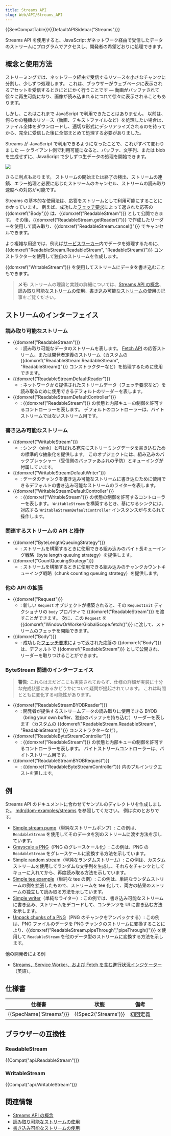 ```yaml
---
title: Streams API
slug: Web/API/Streams_API
---
```


{{SeeCompatTable}}{{DefaultAPISidebar("Streams")}}

Streams API を使用すると、JavaScript がネットワーク経由で受信したデータのストリームにプログラムでアクセスし、開発者の希望どおりに処理できます。

## 概念と使用方法

ストリーミングでは、ネットワーク経由で受信するリソースを小さなチャンクに分割し、少しずつ処理します。 これは、ブラウザーがウェブページに表示されるアセットを受信するときにとにかく行うことです — 動画がバッファされて徐々に再生可能になり、画像が読み込まれるにつれて徐々に表示されることもあります。

しかし、これはこれまで JavaScript で利用できたことはありません。 以前は、何らかの種類のリソース（動画、テキストファイルなど）を処理したい場合は、ファイル全体をダウンロードし、適切な形式にデシリアライズされるのを待ってから、完全に受信した後に全部まとめて処理する必要がありました。

Streams が JavaScript で利用できるようになったことで、これがすべて変わりました — クライアント側で利用可能になると、バッファ、文字列、または blob を生成せずに、JavaScript で少しずつ生データの処理を開始できます。

![](https://mdn.mozillademos.org/files/15817/Concept.png)

さらに利点もあります。 ストリームの開始または終了の検出、ストリームの連鎖、エラー処理と必要に応じたストリームのキャンセル、ストリームの読み取り速度への対応が可能です。

Streams の基本的な使用法は、応答をストリームとして利用可能にすることにかかっています。 例えば、成功した[フェッチ要求](/ja/docs/Web/API/WindowOrWorkerGlobalScope/fetch)によって返された応答の {{domxref("Body")}} は、{{domxref("ReadableStream")}} として公開できます。 その後、{{domxref("ReadableStream.getReader()")}} で作成したリーダーを使用して読み取り、{{domxref("ReadableStream.cancel()")}} でキャンセルできます。

より複雑な用途では、例えば[サービスワーカー](/ja/docs/Web/API/Service_Worker_API)内でデータを処理するために、{{domxref("ReadableStream.ReadableStream", "ReadableStream()")}} コンストラクターを使用して独自のストリームを作成します。

{{domxref("WritableStream")}} を使用してストリームにデータを書き込むこともできます。

> **メモ:** ストリームの理論と実践の詳細については、[Streams API の概念](/ja/docs/Web/API/Streams_API/Concepts)、[読み取り可能なストリームの使用](/ja/docs/Web/API/Streams_API/Using_readable_streams)、[書き込み可能なストリームの使用](/ja/docs/Web/API/Streams_API/Using_writable_streams)の記事をご覧ください。

## ストリームのインターフェイス

### 読み取り可能なストリーム

- {{domxref("ReadableStream")}}
  - : 読み取り可能なデータのストリームを表します。 [Fetch API](/ja/docs/Web/API/Fetch_API) の応答ストリーム、または開発者定義のストリーム（カスタムの {{domxref("ReadableStream.ReadableStream", "ReadableStream()")}} コンストラクターなど）を処理するために使用できます。
- {{domxref("ReadableStreamDefaultReader")}}
  - : ネットワークから提供されたストリームデータ（フェッチ要求など）を読み取るために使用できるデフォルトのリーダーを表します。
- {{domxref("ReadableStreamDefaultController")}}
  - : {{domxref("ReadableStream")}} の状態と内部キューの制御を許可するコントローラーを表します。 デフォルトのコントローラーは、バイトストリームではないストリーム用です。

### 書き込み可能なストリーム

- {{domxref("WritableStream")}}
  - : シンク（sink）と呼ばれる宛先にストリーミングデータを書き込むための標準的な抽象化を提供します。 このオブジェクトには、組み込みのバックプレッシャー（受信側のバッファあふれの予防）とキューイングが付属しています。
- {{domxref("WritableStreamDefaultWriter")}}
  - : データのチャンクを書き込み可能なストリームに書き込むために使用できるデフォルトの書き込み可能なストリームのライターを表します。
- {{domxref("WritableStreamDefaultController")}}
  - : {{domxref("WritableStream")}} の状態の制御を許可するコントローラーを表します。 `WritableStream` を構築するとき、基になるシンクには、対応する `WritableStreamDefaultController` インスタンスが与えられて操作します。

### 関連するストリームの API と操作

- {{domxref("ByteLengthQueuingStrategy")}}
  - : ストリームを構築するときに使用できる組み込みのバイト長キューイング戦略（byte length queuing strategy）を提供します。
- {{domxref("CountQueuingStrategy")}}
  - : ストリームを構築するときに使用できる組み込みのチャンクカウントキューイング戦略（chunk counting queuing strategy）を提供します。

### 他の API の拡張

- {{domxref("Request")}}
  - : 新しい `Request` オブジェクトが構築されると、その `RequestInit` ディクショナリの `body` プロパティで {{domxref("ReadableStream")}} を渡すことができます。 次に、この `Request` を {{domxref("WindowOrWorkerGlobalScope.fetch()")}} に渡して、ストリームのフェッチを開始できます。
- {{domxref("Body")}}
  - : 成功した[フェッチ要求](/ja/docs/Web/API/WindowOrWorkerGlobalScope/fetch)によって返された応答の {{domxref("Body")}} は、デフォルトで {{domxref("ReadableStream")}} として公開され、リーダーを取りつけることができます。

### ByteStream 関連のインターフェイス

> **警告:** これらはまだどこにも実装されておらず、仕様の詳細が実装に十分な完成状態にあるかどうかについて疑問が提起されています。 これは時間とともに変化する可能性があります。

- {{domxref("ReadableStreamBYOBReader")}}
  - : 開発者が提供するストリームデータの読み取りに使用できる BYOB（bring your own buffer、独自のバッファを持ち込む）リーダーを表します（カスタムの {{domxref("ReadableStream.ReadableStream", "ReadableStream()")}} コンストラクターなど）。
- {{domxref("ReadableByteStreamController")}}
  - : {{domxref("ReadableStream")}} の状態と内部キューの制御を許可するコントローラーを表します。 バイトストリームコントローラーは、バイトストリーム用です。
- {{domxref("ReadableStreamBYOBRequest")}}
  - : {{domxref("ReadableByteStreamController")}} 内のプルインリクエストを表します。

## 例

Streams API のドキュメントに合わせてサンプルのディレクトリを作成しました。 [mdn/dom-examples/streams](https://github.com/mdn/dom-examples/tree/master/streams) を参照してください。 例は次のとおりです。

- [Simple stream pump](http://mdn.github.io/dom-examples/streams/simple-pump/)（単純なストリームポンプ）: この例は、`ReadableStream` を使用してそのデータを別のストリームに渡す方法を示しています。
- [Grayscale a PNG](http://mdn.github.io/dom-examples/streams/grayscale-png/)（PNG のグレースケール化）: この例は、PNG の `ReadableStream` をグレースケールに変換する方法を示しています。
- [Simple random stream](http://mdn.github.io/dom-examples/streams/simple-random-stream/)（単純なランダムストリーム）: この例は、カスタムストリームを使用してランダムな文字列を生成し、それらをチャンクとしてキューに入れてから、再度読み取る方法を示しています。
- [Simple tee example](http://mdn.github.io/dom-examples/streams/simple-tee-example/)（単純な tee の例）: この例は、単純なランダムストリームの例を拡張したもので、ストリームを tee 化して、両方の結果のストリームの独立して読み取る方法を示しています。
- [Simple writer](http://mdn.github.io/dom-examples/streams/simple-writer/)（単純なライター）: この例では、書き込み可能なストリームに書き込み、ストリームをデコードして、コンテンツを UI に書き込む方法を示します。
- [Unpack chunks of a PNG](http://mdn.github.io/dom-examples/streams/png-transform-stream/)（PNG のチャンクをアンパックする）: この例は、PNG ファイルのデータを PNG チャンクのストリームに変換することにより、{{domxref("ReadableStream.pipeThrough","pipeThrough()")}} を使用して `ReadableStream` を他のデータ型のストリームに変換する方法を示します。

他の開発者による例

- [Streams、Service Worker、および Fetch を含む進行状況インジケーター](https://fetch-progress.anthum.com/)（英語）。

## 仕様書

| 仕様書                           | 状態                         | 備考     |
| -------------------------------- | ---------------------------- | -------- |
| {{SpecName('Streams')}} | {{Spec2('Streams')}} | 初回定義 |

## ブラウザーの互換性

### ReadableStream

{{Compat("api.ReadableStream")}}

### WritableStream

{{Compat("api.WritableStream")}}

## 関連情報

- [Streams API の概念](/ja/docs/Web/API/Streams_API/Concepts)
- [読み取り可能なストリームの使用](/ja/docs/Web/API/Streams_API/Using_readable_streams)
- [書き込み可能なストリームの使用](/ja/docs/Web/API/Streams_API/Using_writable_streams)
